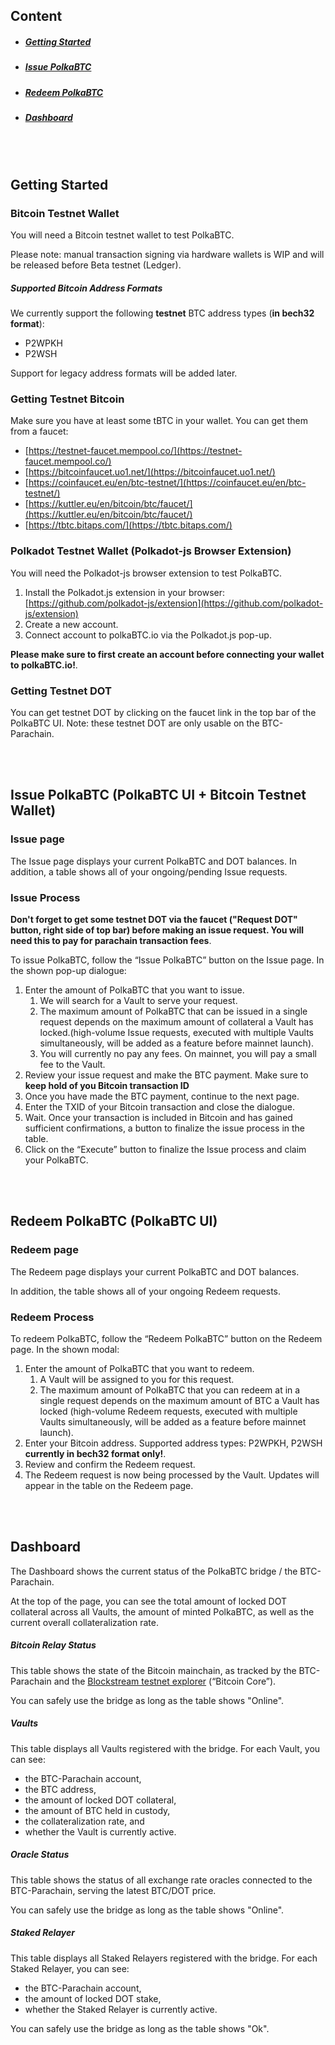## Content

-   ##### [Getting Started](#getting-started)
-   ##### [Issue PolkaBTC](#issue)
-   ##### [Redeem PolkaBTC](#redeem)
-   ##### [Dashboard](#dashboard)

<br/>
<br/>
<div id="getting-started"></div>

## Getting Started

### Bitcoin Testnet Wallet

You will need a Bitcoin testnet wallet to test PolkaBTC.

Please note: manual transaction signing via hardware wallets is WIP and will be released before Beta testnet (Ledger).

##### Supported Bitcoin Address Formats

We currently support the following **testnet** BTC address types (**in bech32 format**):

-   P2WPKH
-   P2WSH

Support for legacy address formats will be added later.

### Getting Testnet Bitcoin

Make sure you have at least some tBTC in your wallet. You can get them from a faucet:

-   [https://testnet-faucet.mempool.co/](https://testnet-faucet.mempool.co/)
-   [https://bitcoinfaucet.uo1.net/](https://bitcoinfaucet.uo1.net/)
-   [https://coinfaucet.eu/en/btc-testnet/](https://coinfaucet.eu/en/btc-testnet/)
-   [https://kuttler.eu/en/bitcoin/btc/faucet/](https://kuttler.eu/en/bitcoin/btc/faucet/)
-   [https://tbtc.bitaps.com/](https://tbtc.bitaps.com/)

### Polkadot Testnet Wallet (Polkadot-js Browser Extension)

You will need the Polkadot-js browser extension to test PolkaBTC.

1.  Install the Polkadot.js extension in your browser: [https://github.com/polkadot-js/extension](https://github.com/polkadot-js/extension)
2.  Create a new account.
3.  Connect account to polkaBTC.io via the Polkadot.js pop-up.

**Please make sure to first create an account before connecting your wallet to polkaBTC.io!**.

### Getting Testnet DOT

You can get testnet DOT by clicking on the faucet link in the top bar of the PolkaBTC UI. Note: these testnet DOT are only usable on the BTC-Parachain.

<div id="issue"></div>

<br/>
<br/>

## Issue PolkaBTC (PolkaBTC UI + Bitcoin Testnet Wallet)

### Issue page

The Issue page displays your current PolkaBTC and DOT balances. In addition, a table shows all of your ongoing/pending Issue requests.

### Issue Process

**Don't forget to get some testnet DOT via the faucet ("Request DOT" button, right side of top bar) before making an issue request. You will need this to pay for parachain transaction fees**.

To issue PolkaBTC, follow the “Issue PolkaBTC” button on the Issue page. In the shown pop-up dialogue:

1. Enter the amount of PolkaBTC that you want to issue.
    1. We will search for a Vault to serve your request.
    2. The maximum amount of PolkaBTC that can be issued in a single request depends on the maximum amount of collateral a Vault has locked.(high-volume Issue requests, executed with multiple Vaults simultaneously, will be added as a feature before mainnet launch).
    3. You will currently no pay any fees. On mainnet, you will pay a small fee to the Vault.
2. Review your issue request and make the BTC payment. Make sure to **keep hold of you Bitcoin transaction ID**
3. Once you have made the BTC payment, continue to the next page.
4. Enter the TXID of your Bitcoin transaction and close the dialogue.
5. Wait. Once your transaction is included in Bitcoin and has gained sufficient confirmations, a button to finalize the issue process in the table.
6. Click on the “Execute” button to finalize the Issue process and claim your PolkaBTC.

<div id="redeem"></div>

<br/>
<br/>

## Redeem PolkaBTC (PolkaBTC UI)

### Redeem page

The Redeem page displays your current PolkaBTC and DOT balances.

In addition, the table shows all of your ongoing Redeem requests.

### Redeem Process

To redeem PolkaBTC, follow the “Redeem PolkaBTC” button on the Redeem page. In the shown modal:

1. Enter the amount of PolkaBTC that you want to redeem.
    1. A Vault will be assigned to you for this request.
    2. The maximum amount of PolkaBTC that you can redeem at in a single request depends on the maximum amount of BTC a Vault has locked (high-volume Redeem requests, executed with multiple Vaults simultaneously, will be added as a feature before mainnet launch).
2. Enter your Bitcoin address. Supported address types: P2WPKH, P2WSH **currently in bech32 format only!**.
3. Review and confirm the Redeem request.
4. The Redeem request is now being processed by the Vault. Updates will appear in the table on the Redeem page.

<div id="dashboard"></div>

<br/>
<br/>

## Dashboard

The Dashboard shows the current status of the PolkaBTC bridge / the BTC-Parachain.

At the top of the page, you can see the total amount of locked DOT collateral across all Vaults, the amount of minted PolkaBTC, as well as the current overall collateralization rate.

##### Bitcoin Relay Status

This table shows the state of the Bitcoin mainchain, as tracked by the BTC-Parachain and the [Blockstream testnet explorer](https://blockstream.info/testnet/) (“Bitcoin Core”).

You can safely use the bridge as long as the table shows "Online".

##### Vaults

This table displays all Vaults registered with the bridge. For each Vault, you can see:

-   the BTC-Parachain account,
-   the BTC address,
-   the amount of locked DOT collateral,
-   the amount of BTC held in custody,
-   the collateralization rate, and
-   whether the Vault is currently active.

##### Oracle Status

This table shows the status of all exchange rate oracles connected to the BTC-Parachain, serving the latest BTC/DOT price.

You can safely use the bridge as long as the table shows "Online".

##### Staked Relayer

This table displays all Staked Relayers registered with the bridge. For each Staked Relayer, you can see:

-   the BTC-Parachain account,
-   the amount of locked DOT stake,
-   whether the Staked Relayer is currently active.

You can safely use the bridge as long as the table shows "Ok".
